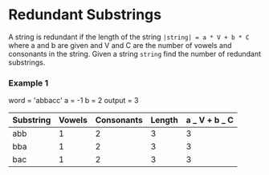 # Redundant Substrings

A string is redundant if the length of the string `|string| = a * V + b * C` where a and b are given and V and C are the number of vowels and consonants in the string. Given a string `string` find the number of redundant substrings.

### Example 1

word = 'abbacc'
a = -1
b = 2
output = 3

| Substring | Vowels | Consonants | Length | a _ V + b _ C |
| --------- | ------ | ---------- | ------ | ------------- |
| abb       | 1      | 2          | 3      | 3             |
| bba       | 1      | 2          | 3      | 3             |
| bac       | 1      | 2          | 3      | 3             |
